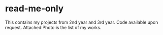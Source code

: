 # read-me-only
This contains my projects from 2nd year and 3rd year. 
Code available upon request.
Attached Photo is the list of my works.
